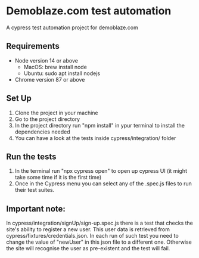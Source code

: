 # **Demoblaze.com test automation**
A cypress test automation project for demoblaze.com

## **Requirements**
- Node version 14 or above
    - MacOS: brew install node
    - Ubuntu: sudo apt install nodejs
- Chrome version 87 or above

## **Set Up**
1. Clone the project in your machine
2. Go to the project directory 
3. In the project directory run "npm install" in ypur terminal to install the dependencies needed
4. You can have a look at the tests inside cypress/integration/ folder

## **Run the tests**
1. In the terminal run "npx cypress open" to open up cypress UI (it might take some time if it is the first time)
2. Once in the Cypress menu you can select any of the .spec.js files to run their test suites.

## **Important note:**
In cypress/integration/signUp/sign-up.spec.js there is a test that checks the site's ability to register a new user. This user data is retrieved from cypress/fixtures/credentials.json. In each run of such test you need to change the value of "newUser" in this json file to a different one. Otherwise the site will recognise the user as pre-existent and the test will fail. 
